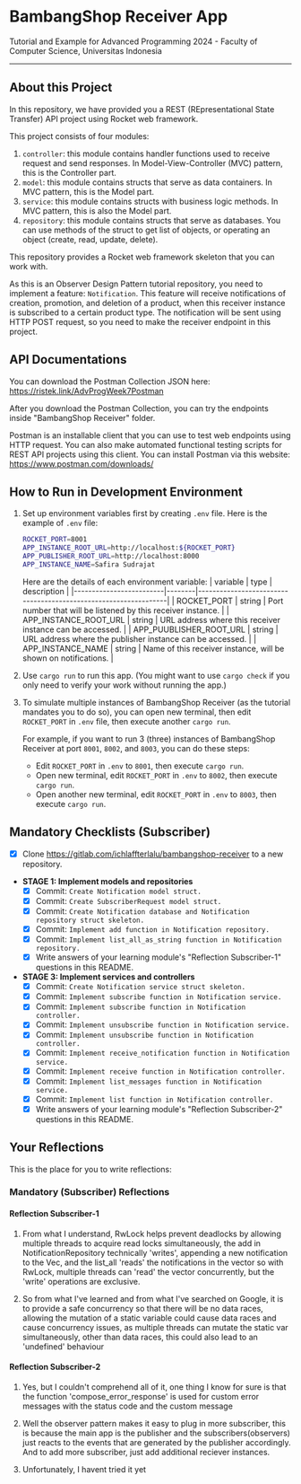 # BambangShop Receiver App
Tutorial and Example for Advanced Programming 2024 - Faculty of Computer Science, Universitas Indonesia

---

## About this Project
In this repository, we have provided you a REST (REpresentational State Transfer) API project using Rocket web framework.

This project consists of four modules:
1.  `controller`: this module contains handler functions used to receive request and send responses.
    In Model-View-Controller (MVC) pattern, this is the Controller part.
2.  `model`: this module contains structs that serve as data containers.
    In MVC pattern, this is the Model part.
3.  `service`: this module contains structs with business logic methods.
    In MVC pattern, this is also the Model part.
4.  `repository`: this module contains structs that serve as databases.
    You can use methods of the struct to get list of objects, or operating an object (create, read, update, delete).

This repository provides a Rocket web framework skeleton that you can work with.

As this is an Observer Design Pattern tutorial repository, you need to implement a feature: `Notification`.
This feature will receive notifications of creation, promotion, and deletion of a product, when this receiver instance is subscribed to a certain product type.
The notification will be sent using HTTP POST request, so you need to make the receiver endpoint in this project.

## API Documentations

You can download the Postman Collection JSON here: https://ristek.link/AdvProgWeek7Postman

After you download the Postman Collection, you can try the endpoints inside "BambangShop Receiver" folder.

Postman is an installable client that you can use to test web endpoints using HTTP request.
You can also make automated functional testing scripts for REST API projects using this client.
You can install Postman via this website: https://www.postman.com/downloads/

## How to Run in Development Environment
1.  Set up environment variables first by creating `.env` file.
    Here is the example of `.env` file:
    ```bash
    ROCKET_PORT=8001
    APP_INSTANCE_ROOT_URL=http://localhost:${ROCKET_PORT}
    APP_PUBLISHER_ROOT_URL=http://localhost:8000
    APP_INSTANCE_NAME=Safira Sudrajat
    ```
    Here are the details of each environment variable:
    | variable                | type   | description                                                     |
    |-------------------------|--------|-----------------------------------------------------------------|
    | ROCKET_PORT             | string | Port number that will be listened by this receiver instance.    |
    | APP_INSTANCE_ROOT_URL   | string | URL address where this receiver instance can be accessed.       |
    | APP_PUUBLISHER_ROOT_URL | string | URL address where the publisher instance can be accessed.       |
    | APP_INSTANCE_NAME       | string | Name of this receiver instance, will be shown on notifications. |
2.  Use `cargo run` to run this app.
    (You might want to use `cargo check` if you only need to verify your work without running the app.)
3.  To simulate multiple instances of BambangShop Receiver (as the tutorial mandates you to do so),
    you can open new terminal, then edit `ROCKET_PORT` in `.env` file, then execute another `cargo run`.

    For example, if you want to run 3 (three) instances of BambangShop Receiver at port `8001`, `8002`, and `8003`, you can do these steps:
    -   Edit `ROCKET_PORT` in `.env` to `8001`, then execute `cargo run`.
    -   Open new terminal, edit `ROCKET_PORT` in `.env` to `8002`, then execute `cargo run`.
    -   Open another new terminal, edit `ROCKET_PORT` in `.env` to `8003`, then execute `cargo run`.

## Mandatory Checklists (Subscriber)
-   [X] Clone https://gitlab.com/ichlaffterlalu/bambangshop-receiver to a new repository.
-   **STAGE 1: Implement models and repositories**
    -   [X] Commit: `Create Notification model struct.`
    -   [X] Commit: `Create SubscriberRequest model struct.`
    -   [X] Commit: `Create Notification database and Notification repository struct skeleton.`
    -   [X] Commit: `Implement add function in Notification repository.`
    -   [X] Commit: `Implement list_all_as_string function in Notification repository.`
    -   [X] Write answers of your learning module's "Reflection Subscriber-1" questions in this README.
-   **STAGE 3: Implement services and controllers**
    -   [X] Commit: `Create Notification service struct skeleton.`
    -   [X] Commit: `Implement subscribe function in Notification service.`
    -   [X] Commit: `Implement subscribe function in Notification controller.`
    -   [X] Commit: `Implement unsubscribe function in Notification service.`
    -   [X] Commit: `Implement unsubscribe function in Notification controller.`
    -   [X] Commit: `Implement receive_notification function in Notification service.`
    -   [X] Commit: `Implement receive function in Notification controller.`
    -   [X] Commit: `Implement list_messages function in Notification service.`
    -   [X] Commit: `Implement list function in Notification controller.`
    -   [X] Write answers of your learning module's "Reflection Subscriber-2" questions in this README.

## Your Reflections
This is the place for you to write reflections:

### Mandatory (Subscriber) Reflections

#### Reflection Subscriber-1
1. From what I understand, RwLock helps prevent deadlocks by allowing multiple threads to acquire read locks simultaneously, the add in NotificationRepository technically 'writes', appending a new notification to the Vec, and the list_all 'reads' the notifications in the vector so with RwLock, multiple threads can 'read' the vector concurrently, but the 'write' operations are exclusive.

2. So from what I've learned and from what I've searched on Google, it is to provide a safe concurrency so that there will be no data races, allowing the mutation of a static variable could cause data races and cause concurrency issues, as multiple threads can mutate the static var simultaneously, other than data races, this could also lead to an 'undefined' behaviour

#### Reflection Subscriber-2

1. Yes, but I couldn't comprehend all of it, one thing I know for sure is that the function 'compose_error_response' is used for custom error messages with the status code and the custom message

2. Well the observer pattern makes it easy to plug in more subscriber, this is because the main app is the publisher and the subscribers(observers) just reacts to the events that are generated by the publisher accordingly. And to add more subscriber, just add additional reciever instances.

3. Unfortunately, I havent tried it yet
